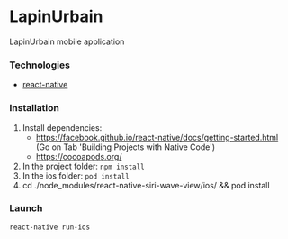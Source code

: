 # LapinUrbain

LapinUrbain mobile application

### Technologies
* [react-native](https://facebook.github.io/react-native/)

### Installation

1. Install dependencies:
    - https://facebook.github.io/react-native/docs/getting-started.html (Go on Tab 'Building Projects with Native Code')
    - https://cocoapods.org/
2. In the project folder: `npm install`
3. In the ios folder: `pod install`
4. cd ./node_modules/react-native-siri-wave-view/ios/ && pod install

### Launch

`react-native run-ios`